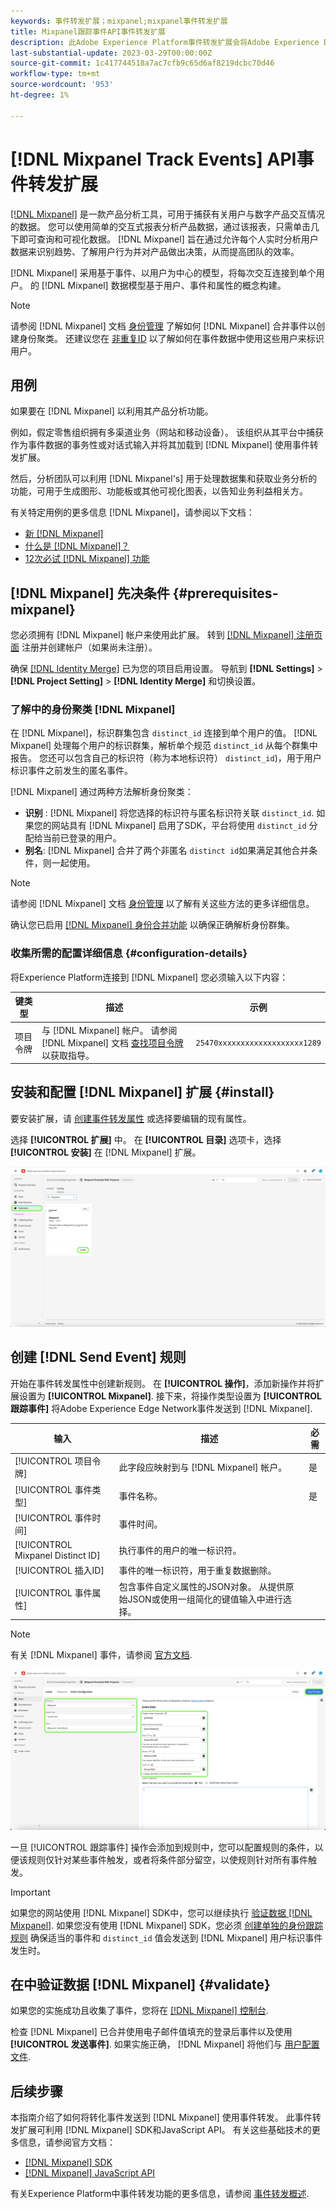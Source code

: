 ```yaml
---
keywords: 事件转发扩展；mixpanel;mixpanel事件转发扩展
title: Mixpanel跟踪事件API事件转发扩展
description: 此Adobe Experience Platform事件转发扩展会将Adobe Experience Edge Network事件发送到Mixpanel。
last-substantial-update: 2023-03-29T00:00:00Z
source-git-commit: 1c417744518a7ac7cfb9c65d6af8219dcbc70d46
workflow-type: tm+mt
source-wordcount: '953'
ht-degree: 1%

---
```


# [!DNL Mixpanel Track Events] API事件转发扩展

[[!DNL Mixpanel]](https://www.mixpanel.com) 是一款产品分析工具，可用于捕获有关用户与数字产品交互情况的数据。 您可以使用简单的交互式报表分析产品数据，通过该报表，只需单击几下即可查询和可视化数据。 [!DNL Mixpanel] 旨在通过允许每个人实时分析用户数据来识别趋势、了解用户行为并对产品做出决策，从而提高团队的效率。

[!DNL Mixpanel] 采用基于事件、以用户为中心的模型，将每次交互连接到单个用户。 的 [!DNL Mixpanel] 数据模型基于用户、事件和属性的概念构建。

>[!NOTE]
>
>请参阅 [!DNL Mixpanel] 文档 [身份管理](https://help.mixpanel.com/hc/en-us/articles/360041039771-Getting-Started-with-Identity-Management) 了解如何 [!DNL Mixpanel] 合并事件以创建身份聚类。 还建议您在 [非重复ID](https://help.mixpanel.com/hc/en-us/articles/115004509426-Distinct-ID-Creation-JavaScript-iOS-Android-) 以了解如何在事件数据中使用这些用户来标识用户。

## 用例

如果要在 [!DNL Mixpanel] 以利用其产品分析功能。

例如，假定零售组织拥有多渠道业务（网站和移动设备）。 该组织从其平台中捕获作为事件数据的事务性或对话式输入并将其加载到 [!DNL Mixpanel] 使用事件转发扩展。

然后，分析团队可以利用 [!DNL Mixpanel's] 用于处理数据集和获取业务分析的功能，可用于生成图形、功能板或其他可视化图表，以告知业务利益相关方。

有关特定用例的更多信息 [!DNL Mixpanel]，请参阅以下文档：

* [新 [!DNL Mixpanel]](https://help.mixpanel.com/hc/en-us/sections/360008533532-New-to-Mixpanel)
* [什么是 [!DNL Mixpanel]？](https://developer.mixpanel.com/docs)
* [12次必试 [!DNL Mixpanel] 功能](https://mixpanel.com/blog/12-things-you-probably-didnt-know-you-could-do-with-mixpanel/)

## [!DNL Mixpanel] 先决条件 {#prerequisites-mixpanel}

您必须拥有 [!DNL Mixpanel] 帐户来使用此扩展。 转到 [[!DNL Mixpanel] 注册页面](https://mixpanel.com/register/) 注册并创建帐户（如果尚未注册）。

确保 [[!DNL Identity Merge]](https://help.mixpanel.com/hc/en-us/articles/9648680824852-ID-Merge-Implementation-Best-Practices) 已为您的项目启用设置。 导航到 **[!DNL Settings]** > **[!DNL Project Setting]** > **[!DNL Identity Merge]** 和切换设置。

### 了解中的身份聚类 [!DNL Mixpanel]

在 [!DNL Mixpanel]，标识群集包含 `distinct_id` 连接到单个用户的值。 [!DNL Mixpanel] 处理每个用户的标识群集，解析单个规范 `distinct_id` 从每个群集中报告。 您还可以包含自己的标识符（称为本地标识符） `distinct_id`)，用于用户标识事件之前发生的匿名事件。

[!DNL Mixpanel] 通过两种方法解析身份聚类：

* **识别** : [!DNL Mixpanel] 将您选择的标识符与匿名标识符关联 `distinct_id`. 如果您的网站具有 [!DNL Mixpanel] 启用了SDK，平台将使用 `distinct_id` 分配给当前已登录的用户。
* **别名**: [!DNL Mixpanel] 合并了两个非匿名 `distinct id`如果满足其他合并条件，则一起使用。

>[!NOTE]
>
>请参阅 [!DNL Mixpanel] 文档 [身份管理](https://help.mixpanel.com/hc/en-us/articles/360041039771-Getting-Started-with-Identity-Management#user-identification) 以了解有关这些方法的更多详细信息。
>
>确认您已启用 [[!DNL Mixpanel] 身份合并功能](#prerequisites-mixpanel) 以确保正确解析身份群集。

### 收集所需的配置详细信息 {#configuration-details}

将Experience Platform连接到 [!DNL Mixpanel] 您必须输入以下内容：

| 键类型 | 描述 | 示例 |
| --- | --- | --- |
| 项目令牌 | 与 [!DNL Mixpanel] 帐户。 请参阅 [!DNL Mixpanel] 文档 [查找项目令牌](https://help.mixpanel.com/hc/en-us/articles/115004502806-Find-Project-Token-) 以获取指导。 | `25470xxxxxxxxxxxxxxxxxxx1289` |

## 安装和配置 [!DNL Mixpanel] 扩展 {#install}

要安装扩展，请 [创建事件转发属性](../../../ui/event-forwarding/overview.md#properties) 或选择要编辑的现有属性。

选择 **[!UICONTROL 扩展]** 中。 在 **[!UICONTROL 目录]** 选项卡，选择 **[!UICONTROL 安装]** 在 [!DNL Mixpanel] 扩展。

![安装 [!DNL Mixpanel] 扩展。](../../../images/extensions/server/mixpanel/install-extension.png)

## 创建 [!DNL Send Event] 规则

开始在事件转发属性中创建新规则。 在 **[!UICONTROL 操作]**，添加新操作并将扩展设置为 **[!UICONTROL Mixpanel]**. 接下来，将操作类型设置为 **[!UICONTROL 跟踪事件]** 将Adobe Experience Edge Network事件发送到 [!DNL Mixpanel].

| 输入 | 描述 | 必需 |
| --- | --- | --- |
| [!UICONTROL 项目令牌] | 此字段应映射到与 [!DNL Mixpanel] 帐户。 | 是 |
| [!UICONTROL 事件类型] | 事件名称。 | 是 |
| [!UICONTROL 事件时间] | 事件时间。 |  |
| [!UICONTROL Mixpanel Distinct ID] | 执行事件的用户的唯一标识符。 |  |
| [!UICONTROL 插入ID] | 事件的唯一标识符，用于重复数据删除。 |  |
| [!UICONTROL 事件属性] | 包含事件自定义属性的JSON对象。 从提供原始JSON或使用一组简化的键值输入中进行选择。 |  |

>[!NOTE]
>
>有关 [!DNL Mixpanel] 事件，请参阅 [官方文档](https://developer.mixpanel.com/reference/import-events#event).

![添加事件转发规则操作配置。](../../../images/extensions/server/mixpanel/track-event-action.png)

一旦 [!UICONTROL 跟踪事件] 操作会添加到规则中，您可以配置规则的条件，以便该规则仅针对某些事件触发，或者将条件部分留空，以使规则针对所有事件触发。

>[!IMPORTANT]
>
>如果您的网站使用 [!DNL Mixpanel] SDK中，您可以继续执行 [验证数据 [!DNL Mixpanel]](#validate). 如果您没有使用 [!DNL Mixpanel] SDK，您必须 [创建单独的身份跟踪规则](#create-an-identity-tracking-rule) 确保适当的事件和 `distinct_id` 值会发送到 [!DNL Mixpanel] 用户标识事件发生时。

## 在中验证数据 [!DNL Mixpanel] {#validate}

如果您的实施成功且收集了事件，您将在 [[!DNL Mixpanel] 控制台](https://help.mixpanel.com/hc/en-us/articles/4402837164948).

检查 [!DNL Mixpanel] 已合并使用电子邮件值填充的登录后事件以及使用 **[!UICONTROL 发送事件]**. 如果实施正确， [!DNL Mixpanel] 将他们与 [用户配置文件](https://help.mixpanel.com/hc/en-us/articles/115004501966).

## 后续步骤

本指南介绍了如何将转化事件发送到 [!DNL Mixpanel] 使用事件转发。 此事件转发扩展可利用 [!DNL Mixpanel] SDK和JavaScript API。 有关这些基础技术的更多信息，请参阅官方文档：

* [[!DNL Mixpanel] SDK](https://developer.mixpanel.com/docs/nodejs)
* [[!DNL Mixpanel] JavaScript API](https://developer.mixpanel.com/docs/javascript-full-api-reference#mixpanelidentify)

有关Experience Platform中事件转发功能的更多信息，请参阅 [事件转发概述](../../../ui/event-forwarding/overview.md).
